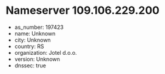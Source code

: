 # Nameserver 109.106.229.200

* as_number: 197423
* name: Unknown
* city: Unknown
* country: RS
* organization: Jotel d.o.o.
* version: Unknown
* dnssec: true
